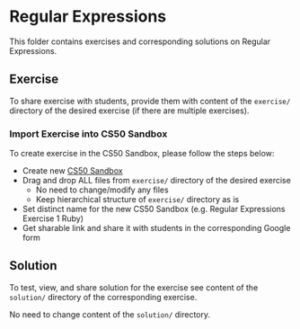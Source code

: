 # Regular Expressions
This folder contains exercises and corresponding solutions on Regular Expressions.

## Exercise
To share exercise with students, provide them with content of the `exercise/` directory of the desired exercise (if
there are multiple exercises).
### Import Exercise into CS50 Sandbox
To create exercise in the CS50 Sandbox, please follow the steps below:
* Create new [CS50 Sandbox](https://sandbox.cs50.io)
* Drag and drop ALL files from `exercise/` directory of the desired exercise
  * No need to change/modify any files
  * Keep hierarchical structure of `exercise/` directory as is
* Set distinct name for the new CS50 Sandbox (e.g. Regular Expressions Exercise 1 Ruby)
* Get sharable link and share it with students in the corresponding Google form

## Solution
To test, view, and share solution for the exercise see content of the `solution/` directory of the corresponding
exercise.

No need to change content of the `solution/` directory.
